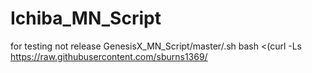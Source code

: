# Ichiba_MN_Script
for testing not release
GenesisX_MN_Script/master/.sh
bash <(curl -Ls https://raw.githubusercontent.com/sburns1369/
